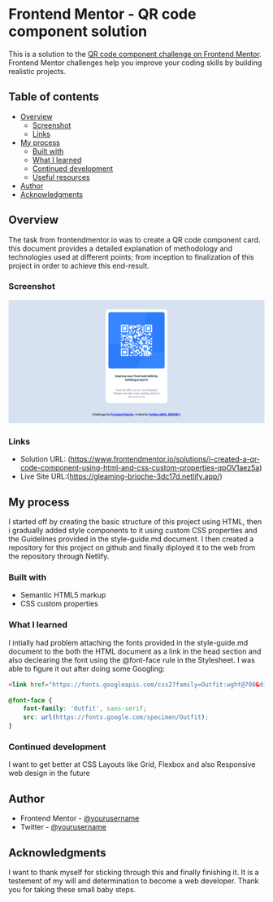 # Frontend Mentor - QR code component solution

This is a solution to the [QR code component challenge on Frontend Mentor](https://www.frontendmentor.io/challenges/qr-code-component-iux_sIO_H). Frontend Mentor challenges help you improve your coding skills by building realistic projects. 

## Table of contents

- [Overview](#overview)
  - [Screenshot](#screenshot)
  - [Links](#links)
- [My process](#my-process)
  - [Built with](#built-with)
  - [What I learned](#what-i-learned)
  - [Continued development](#continued-development)
  - [Useful resources](#useful-resources)
- [Author](#author)
- [Acknowledgments](#acknowledgments)


## Overview

The task from frontendmentor.io was to create a QR code component card. this document provides a detailed explanation of methodology and technologies used at different points; from inception to finalization of this project in order to achieve this end-result.

### Screenshot

![Solution preview for the QR code component coding challenge](./images/Screenshot.png)


### Links

- Solution URL: (https://www.frontendmentor.io/solutions/i-created-a-qr-code-component-using-html-and-css-custom-properties-qpOV1aez5a)
- Live Site URL:(https://gleaming-brioche-3dc17d.netlify.app/)

## My process

I started off by creating the basic structure of this project using HTML, then i gradually added style components to it using  custom CSS properties and the Guidelines provided in the style-guide.md document. I then created a repository for this project on github and finally diployed it to the web from the repository through Netlify.   


### Built with

- Semantic HTML5 markup
- CSS custom properties

### What I learned

I intially had problem attaching the fonts provided in the style-guide.md document to the both the HTML document as a link in the head section and also declearing the font using the @font-face rule in the Stylesheet. I was able to figure it  out after doing some Googling:

```html
<link href="https://fonts.googleapis.com/css2?family=Outfit:wght@700&display=swap" rel="stylesheet">
```
```css
@font-face {
    font-family: 'Outfit', sans-serif;
    src: url(https://fonts.google.com/specimen/Outfit);
}
```

### Continued development
 I want to get better at CSS Layouts like Grid, Flexbox and also Responsive web design in the future


## Author

- Frontend Mentor - [@yourusername](https://www.frontendmentor.io/profile/NtajiBenbor)
- Twitter - [@yourusername](https://www.twitter.com/BIG_BENNEY)

## Acknowledgments

I want to thank myself for sticking through this and finally finishing it. It is a testement of my will and determination to become a web developer. Thank you for taking these small baby steps.
